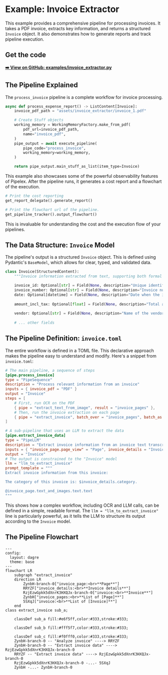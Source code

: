 # Example: Invoice Extractor

This example provides a comprehensive pipeline for processing invoices. It takes a PDF invoice, extracts key information, and returns a structured `Invoice` object. It also demonstrates how to generate reports and track pipeline execution.

## Get the code

[**➡️ View on GitHub: examples/invoice_extractor.py**](https://github.com/Pipelex/pipelex-cookbook/blob/main/examples/invoice_extractor.py)

## The Pipeline Explained

The `process_invoice` pipeline is a complete workflow for invoice processing.

```python
async def process_expense_report() -> ListContent[Invoice]:
    invoice_pdf_path = "assets/invoice_extractor/invoice_1.pdf"

    # Create Stuff objects
    working_memory = WorkingMemoryFactory.make_from_pdf(
        pdf_url=invoice_pdf_path,
        name="invoice_pdf",
    )
    pipe_output = await execute_pipeline(
        pipe_code="process_invoice",
        working_memory=working_memory,
    )

    return pipe_output.main_stuff_as_list(item_type=Invoice)
```

This example also showcases some of the powerful observability features of Pipelex. After the pipeline runs, it generates a cost report and a flowchart of the execution.

```python
# Print the cost reporting
get_report_delegate().generate_report()

# Print the flowchart url of the pipeline.
get_pipeline_tracker().output_flowchart()
```
This is invaluable for understanding the cost and the execution flow of your pipelines.

## The Data Structure: `Invoice` Model

The pipeline's output is a structured `Invoice` object. This is defined using Pydantic's `BaseModel`, which allows for clear, typed, and validated data.

```python
class Invoice(StructuredContent):
    """Invoice information extracted from text, supporting both formal bills and receipts"""

    invoice_id: Optional[str] = Field(None, description="Unique identifier for the invoice")
    invoice_number: Optional[str] = Field(None, description="Invoice number as shown on the document")
    date: Optional[datetime] = Field(None, description="Date when the invoice was issued")
    
    amount_incl_tax: Optional[float] = Field(None, description="Total amount including taxes")
    
    vendor: Optional[str] = Field(None, description="Name of the vendor/seller")
    
    # ... other fields
```

## The Pipeline Definition: `invoice.toml`

The entire workflow is defined in a TOML file. This declarative approach makes the pipeline easy to understand and modify. Here's a snippet from `invoice.toml`:

```toml
# The main pipeline, a sequence of steps
[pipe.process_invoice]
type = "PipeSequence"
description = "Process relevant information from an invoice"
inputs = { invoice_pdf = "PDF" }
output = "Invoice"
steps = [
    # First, run OCR on the PDF
    { pipe = "extract_text_from_image", result = "invoice_pages" },
    # Then, run the invoice extraction on each page
    { pipe = "extract_invoice", batch_over = "invoice_pages", batch_as = "invoice_page", result = "invoice" },
]

# A sub-pipeline that uses an LLM to extract the data
[pipe.extract_invoice_data]
type = "PipeLLM"
description = "Extract invoice information from an invoice text transcript"
inputs = { "invoice_page.page_view" = "Page", invoice_details = "InvoiceDetails" }
output = "Invoice"
# The output is constrained to the "Invoice" model
llm = "llm_to_extract_invoice" 
prompt_template = """
Extract invoice information from this invoice:

The category of this invoice is: $invoice_details.category.

@invoice_page.text_and_images.text.text
"""
```
This shows how a complex workflow, including OCR and LLM calls, can be defined in a simple, readable format. The `llm = "llm_to_extract_invoice"` line is particularly powerful, as it tells the LLM to structure its output according to the `Invoice` model. 

## The Pipeline Flowchart

```mermaid
---
config:
  layout: dagre
  theme: base
---
flowchart LR
    subgraph "extract_invoice"
    direction LR
        ZynbH-branch-0["invoice_page:<br>**Page**"]
        RRYZF["invoice_details:<br>**Invoice details**"]
        RzjEzwGpkk5dXnrK3HXQJx-branch-0["invoice:<br>**Invoice**"]
        ZynbH["invoice_pages:<br>**List of [Page]**"]
        5SXqJ["invoice:<br>**List of [Invoice]**"]
    end
class extract_invoice sub_a;

    classDef sub_a fill:#e6f5ff,color:#333,stroke:#333;

    classDef sub_b fill:#fff5f7,color:#333,stroke:#333;

    classDef sub_c fill:#f0fff0,color:#333,stroke:#333;
    ZynbH-branch-0 -- "Analyze invoice" ----> RRYZF
    ZynbH-branch-0 -- "Extract invoice data" ----> RzjEzwGpkk5dXnrK3HXQJx-branch-0
    RRYZF -- "Extract invoice data" ----> RzjEzwGpkk5dXnrK3HXQJx-branch-0
    RzjEzwGpkk5dXnrK3HXQJx-branch-0 -...- 5SXqJ
    ZynbH -...- ZynbH-branch-0
```